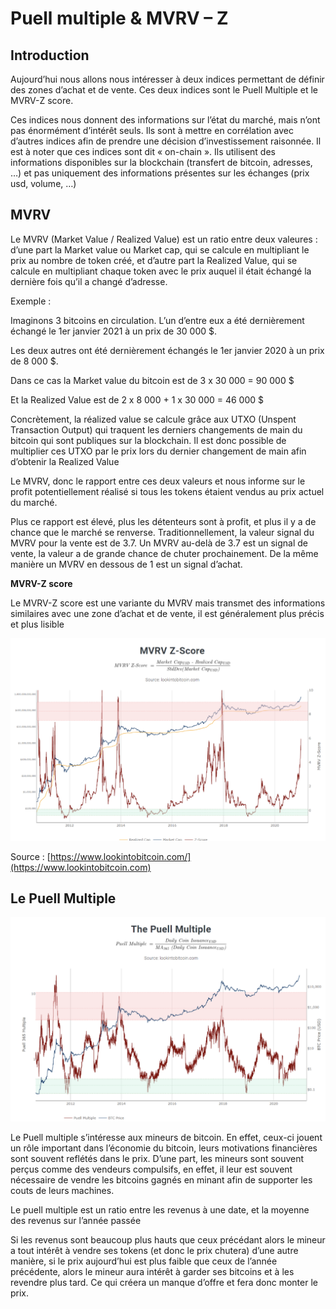 # Puell multiple & MVRV – Z

## **Introduction**

Aujourd’hui nous allons nous intéresser à deux indices permettant de définir des zones d’achat et de vente. Ces deux indices sont le Puell Multiple et le MVRV-Z score.

Ces indices nous donnent des informations sur l’état du marché, mais n’ont pas énormément d’intérêt seuls. Ils sont à mettre en corrélation avec d’autres indices afin de prendre une décision d’investissement raisonnée. Il est à noter que ces indices sont dit « on-chain ». Ils utilisent des informations disponibles sur la blockchain (transfert de bitcoin, adresses, …) et pas uniquement des informations présentes sur les échanges (prix usd, volume, …)

## **MVRV**

Le MVRV (Market Value / Realized Value) est un ratio entre deux valeures : d’une part la Market value ou Market cap, qui se calcule en multipliant le prix au nombre de token créé, et d’autre part la Realized Value, qui se calcule en multipliant chaque token avec le prix auquel il était échangé la dernière fois qu’il a changé d’adresse.

Exemple :

Imaginons 3 bitcoins en circulation. L’un d’entre eux a été dernièrement échangé le 1er janvier 2021 à un prix de 30 000 $.

Les deux autres ont été dernièrement échangés le 1er janvier 2020 à un prix de 8 000 $.

Dans ce cas la Market value du bitcoin est de 3 x 30 000 = 90 000 $

Et la Realized Value est de 2 x 8 000 + 1 x 30 000 = 46 000 $

Concrètement, la réalized value se calcule grâce aux UTXO (Unspent Transaction Output) qui traquent les derniers changements de main du bitcoin qui sont publiques sur la blockchain. Il est donc possible de multiplier ces UTXO par le prix lors du dernier changement de main afin d’obtenir la Realized Value

Le MVRV, donc le rapport entre ces deux valeurs et nous informe sur le profit potentiellement réalisé si tous les tokens étaient vendus au prix actuel du marché.

Plus ce rapport est élevé, plus les détenteurs sont à profit, et plus il y a de chance que le marché se renverse. Traditionnellement, la valeur signal du MVRV pour la vente est de 3.7. Un MVRV au-delà de 3.7 est un signal de vente, la valeur a de grande chance de chuter prochainement. De la même manière un MVRV en dessous de 1 est un signal d’achat.

**MVRV-Z score**

Le MVRV-Z score est une variante du MVRV mais transmet des informations similaires avec une zone d’achat et de vente, il est généralement plus précis et plus lisible

![](<../.gitbook/assets/MVRV Z-Score.png>)

Source : [https://www.lookintobitcoin.com/](https://www.lookintobitcoin.com)

## **Le Puell Multiple**

![](<../.gitbook/assets/image (17).png>)

Le Puell multiple s’intéresse aux mineurs de bitcoin. En effet, ceux-ci jouent un rôle important dans l’économie du bitcoin, leurs motivations financières sont souvent reflétés dans le prix. D’une part, les mineurs sont souvent perçus comme des vendeurs compulsifs, en effet, il leur est souvent nécessaire de vendre les bitcoins gagnés en minant afin de supporter les couts de leurs machines.

Le puell multiple est un ratio entre les revenus à une date, et la moyenne des revenus sur l’année passée

Si les revenus sont beaucoup plus hauts que ceux précédant alors le mineur a tout intérêt à vendre ses tokens (et donc le prix chutera) d’une autre manière, si le prix aujourd’hui est plus faible que ceux de l’année précédente, alors le mineur aura intérêt à garder ses bitcoins et à les revendre plus tard. Ce qui créera un manque d’offre et fera donc monter le prix.

